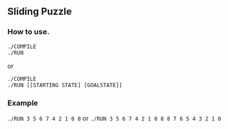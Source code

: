 ## Sliding Puzzle

### How to use.
```
./COMPILE
./RUN
```
or

```
./COMPILE
./RUN [[STARTING STATE] [GOALSTATE]]
```

### Example
```./RUN 3 5 6 7 4 2 1 0 8```
or
```./RUN 3 5 6 7 4 2 1 0 8 8 7 6 5 4 3 2 1 0```